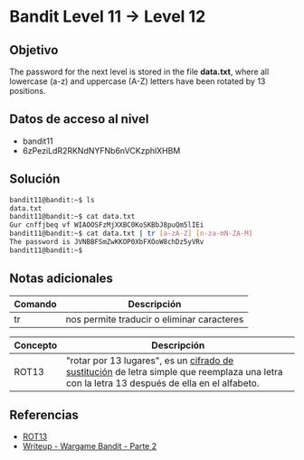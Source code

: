 # Bandit Level 11 → Level 12


## Objetivo
The password for the next level is stored in the file **data.txt**, where all lowercase (a-z) and uppercase (A-Z) letters have been rotated by 13 positions.

## Datos de acceso al nivel 
- bandit11
- 6zPeziLdR2RKNdNYFNb6nVCKzphlXHBM

## Solución
``` bash
bandit11@bandit:~$ ls
data.txt
bandit11@bandit:~$ cat data.txt
Gur cnffjbeq vf WIAOOSFzMjXXBC0KoSKBbJ8puQm5lIEi
bandit11@bandit:~$ cat data.txt | tr [a-zA-Z] [n-za-mN-ZA-M]
The password is JVNBBFSmZwKKOP0XbFXOoW8chDz5yVRv
bandit11@bandit:~$
```


## Notas adicionales
| Comando | Descripción |
|------ | -------------- |
| tr | nos permite traducir o eliminar caracteres |

| Concepto | Descripción |
|------ | -------------- |
| ROT13 | "rotar por 13 lugares",  es un [cifrado de sustitución](https://en.wikipedia.org/wiki/Substitution_cipher "cifrado de sustitución") de letra simple que reemplaza una letra con la letra 13 después de ella en el alfabeto. |"

## Referencias
- [ROT13](https://en.wikipedia.org/wiki/ROT13)
-  [Writeup - Wargame Bandit - Parte 2](https://www.w0lff4ng.org/wargame-bandit-2/)
